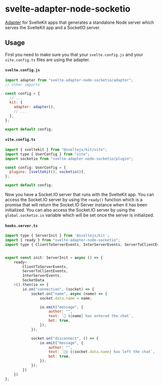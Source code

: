 # svelte-adapter-node-socketio

[Adapter](https://svelte.dev/docs/kit/adapters) for SvelteKit apps that generates a standalone Node server which serves the SvelteKit app and a SocketIO server.

## Usage

First you need to make sure you that your `svelte.config.js` and your `vite.config.ts` files are using the adapter.

#### `svelte.config.js`

```javascript
import adapter from "svelte-adapter-node-socketio/adapter";
// other imports

const config = {
  // ...
  kit: {
    adapter: adapter(),
    // ...
  },
};

export default config;
```

#### `vite.config.ts`

```javascript
import { sveltekit } from "@sveltejs/kit/vite";
import type { UserConfig } from "vite";
import socketio from "svelte-adapter-node-socketio/plugin";

const config: UserConfig = {
  plugins: [sveltekit(), socketio()],
};

export default config;
```

Now you have a Socket.IO server that runs with the SvelteKit app. You can access the Socket.IO server by using the `ready()` function which is a promise that will return the Socket.IO Server instance when it has been initialized. You can also access the Socket.IO server by using the `global.socketio.io` variable which will be set once the server is initialized.

#### `hooks.server.ts`

```javascript
import type { ServerInit } from '@sveltejs/kit';
import { ready } from "svelte-adapter-node-socketio";
import type { ClientToServerEvents, InterServerEvents, ServerToClientEvents, SocketData } from "./types";


export const init: ServerInit = async () => {
    ready<
        ClientToServerEvents,
        ServerToClientEvents,
        InterServerEvents,
        SocketData
    >().then(io => {
        io.on("connection", (socket) => {
            socket.on("name", async (name) => {
                socket.data.name = name;

                io.emit("message", {
                    author: "",
                    text: `👋 ${name} has entered the chat`,
                    bot: true,
                });
            });

            socket.on("disconnect", () => {
                io.emit("message", {
                    author: "",
                    text: `🏃‍♀️ ${socket.data.name} has left the chat`,
                    bot: true,
                });
            });
        })
    })
};

```
